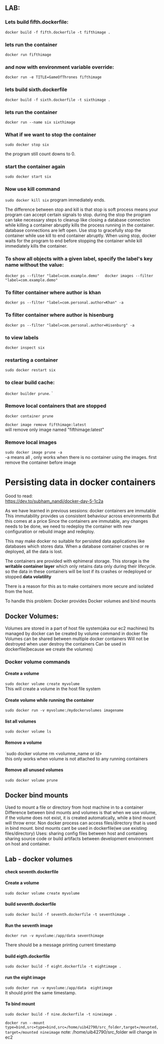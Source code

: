

## LAB:

### Lets build fifth.dockerfile:  
`docker build -f fifth.dockerfile -t fifthimage .`  

### lets run the container
`docker run fifthimage`

### and now with environment variable override:
`docker run -e TITLE=GameOfThrones fifthimage`  

### lets build sixth.dockerfile
`docker build -f sixth.dockerfile -t sixthimage .`  

### lets run the container
`docker run --name six sixthimage`

### What if we want to stop the container
`sudo docker stop six`

the program still count downs to 0.  

### start the container again  
`sudo docker start six`

### Now use kill command 
`sudo docker kill six`
program immediately ends.

The difference between stop and kill is that stop is soft process
means your program can accept certain signals to stop. during the stop
the program can take necessary steps to cleanup like closing a database connection
while killing a container abruptly kills the process running in the container.
database connections are left open.
Use stop to gracefully stop the container while use kill to end container abruptly.
When using stop, docker waits for the program to end before stopping the container
while kill immediately kills the container.

### To show all objects with a given label, specify the label's key name without the value:  
`docker ps --filter "label=com.example.demo"  `
`docker images --filter "label=com.example.demo"  `

### To filter container where author is khan  
`docker ps --filter "label=com.personal.author=Khan" -a`

### To filter container where author is hisenburg  
`docker ps --filter "label=com.personal.author=Hisenburg" -a`  

### to view labels  
`docker inspect six`  

### restarting a container  
`sudo docker restart six`

### to clear build cache:
`docker builder prune`.
`
### Remove local containers that are stopped
`docker container prune`

`docker image remove fifthimage:latest`    
will remove only image named "fifthimage:latest"    

### Remove local images  
`sudo docker image prune -a`  
-a means all , only works when there is no container using the images. first
remove the container before image



# Persisting data in docker containers

Good to read:  
https://dev.to/subham_nandi/docker-day-5-1c2a

As we have learned in previous sessions:
docker containers are immutable
This immutability provides us consistent behaviour across environments
But this comes at a price
Since the containers are immutable, any changes needs to be done, we need to
redeploy the container with new configuration or rebuild image and redeploy.

This may make docker no suitable for persisted data applications
like databases which stores data.
When a database container crashes or re deployed, all the data is lost.

The containers are provided with ephimeral storage. This storage is the **writable
container layer** which only retains data only during their lifecycle. so the data
in these containers will be lost if its crashes or redeployed or stopped.**data volatility**

There is a reason for this as to make containers more secure and isolated from
the host.

To handle this problem:
Docker provides Docker volumes and bind mounts

## Docker Volumes:
Volumes are stored in a part of host file system(aka our ec2 machines)
Its managed by docker
can be created by volume command in docker file
Volumes can be shared between multiple docker containers
Will not be destroyed when user destroy the containers
Can be used in dockerfile(because we create the volumes)

### Docker volume commands

#### Create a volume
`sudo docker volume create myvolume`  
This will create a volume in the host file system

#### Create volume while running the container
`sudo docker run -v myvolume:/mydockervolumes imagename`

#### list all volumes
`sudo docker volume ls`  

#### Remove a volume
`sudo docker volume rm <volumne_name or id>  
this only works when volume is not attached to any running containers

#### Remove all unused volumes
`sudo docker volume prune`


## Docker bind mounts  
Used to mount a file or directory from host machine in to a container
Difference between bind mounts and volumes is that when we use volume, if the
volume does not exist, it is created automatically, while a bind mount will 
throw error. 
Non docker process can access files/directory that is used in bind mount.
bind mounts cant be used in dockerfile(we use existing files/directory)
Uses:
sharing config files between host and containers
sharing source code or build artifacts between development environment on host
and container.


## Lab - docker volumes

#### check seventh.dockerfile

#### Create a volume
`sudo docker volume create myvolume`

#### build seventh.dockerfile
`sudo docker build -f seventh.dockerfile -t seventhimage .`

#### Run the seventh image
`docker run -v myvolume:/app/data seventhimage`

There should be a message printing current timestamp

#### build eigth.dockerfile
`sudo docker build -f eight.dockerfile -t eightimage .`

#### run the eight image
`sudo docker run -v myvolume:/app/data  eightimage`  
It should print the same timestamp.

#### To bind mount

`sudo docker build -f nine.dockerfile -t nineimage .`

`docker run --mount type=bind,src=type=bind,src=/home/uib42790/src_folder,target=/mounted,target=/mounted nineimage`
 note: /home/uib42790/src_folder will change in ec2

